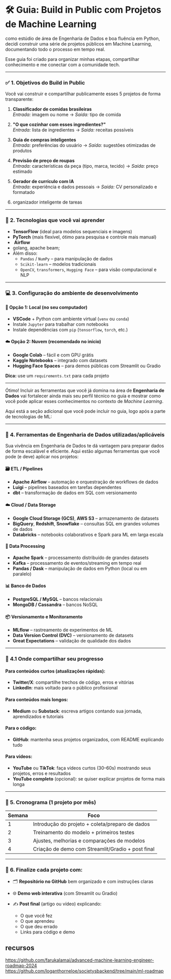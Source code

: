 
# 🛠️ Guia: Build in Public com Projetos de Machine Learning


como estúdio de área de Engenharia de Dados e boa fluência em Python, decidi construir uma série de projetos públicos em Machine Learning, documentando todo o processo em tempo real.

Esse guia foi criado para organizar minhas etapas, compartilhar conhecimento e me conectar com a comunidade tech.


---

### ✅ **1. Objetivos do Build in Public**

Você vai construir e compartilhar publicamente esses 5 projetos de forma transparente:

1. **Classificador de comidas brasileiras**  
    _Entrada:_ imagem ou nome → _Saída:_ tipo de comida
2. **"O que cozinhar com esses ingredientes?"**  
    _Entrada:_ lista de ingredientes → _Saída:_ receitas possíveis
3. **Guia de compras inteligentes**  
    _Entrada:_ preferências do usuário → _Saída:_ sugestões otimizadas de produtos
4. **Previsão de preço de roupas**  
    _Entrada:_ características da peça (tipo, marca, tecido) → _Saída:_ preço estimado
5. **Gerador de currículo com IA**  
    _Entrada:_ experiência e dados pessoais → _Saída:_ CV personalizado e formatado
    
6. organizador inteligente de tareas
    

---

### 🧠 **2. Tecnologias que você vai aprender**

- **TensorFlow** (ideal para modelos sequenciais e imagens)
- **PyTorch** (mais flexível, ótimo para pesquisa e controle mais manual)
-  **Airflow**
- golang, apache beam;
- Além disso:
	- `Pandas` / `NumPy` – para manipulação de dados
	- `Scikit-learn` – modelos tradicionais
	- `OpenCV`, `transformers`, `Hugging Face` – para visão computacional e NLP

---

### 💻 **3. Configuração do ambiente de desenvolvimento**

#### 🔧 Opção 1: Local (no seu computador)

- **VSCode** + Python com ambiente virtual (`venv` ou `conda`)
- Instale `Jupyter` para trabalhar com notebooks
- Instale dependências com `pip` (`tensorflow`, `torch`, etc.)

#### ☁️ Opção 2: Nuvem (recomendado no início)

- **Google Colab** – fácil e com GPU grátis
- **Kaggle Notebooks** – integrado com datasets
- **Hugging Face Spaces** – para demos públicas com Streamlit ou Gradio
    
**Dica:** use um `requirements.txt` para cada projeto

---
Ótimo! Incluir as ferramentas que você já domina na área de **Engenharia de Dados** vai fortalecer ainda mais seu perfil técnico no guia e mostrar como você pode aplicar esses conhecimentos no contexto de *Machine Learning*.

Aqui está a seção adicional que você pode incluir no guia, logo após a parte de tecnologias de ML:

---

### 🧰 **4. Ferramentas de Engenharia de Dados utilizadas/aplicáveis**

Sua vivência em Engenharia de Dados te dá vantagem para preparar dados de forma escalável e eficiente. Aqui estão algumas ferramentas que você pode (e deve) aplicar nos projetos:

#### 🗃️ **ETL / Pipelines**

* **Apache Airflow** – automação e orquestração de workflows de dados
* **Luigi** – pipelines baseados em tarefas dependentes
* **dbt** – transformação de dados em SQL com versionamento

#### ☁️ **Cloud / Data Storage**

* **Google Cloud Storage (GCS)**, **AWS S3** – armazenamento de datasets
* **BigQuery**, **Redshift**, **Snowflake** – consultas SQL em grandes volumes de dados
* **Databricks** – notebooks colaborativos e Spark para ML em larga escala

#### 🔧 **Data Processing**

* **Apache Spark** – processamento distribuído de grandes datasets
* **Kafka** – processamento de eventos/streaming em tempo real
* **Pandas / Dask** – manipulação de dados em Python (local ou em paralelo)

#### 📊 **Banco de Dados**

* **PostgreSQL / MySQL** – bancos relacionais
* **MongoDB / Cassandra** – bancos NoSQL

#### 📦 **Versionamento e Monitoramento**

* **MLflow** – rastreamento de experimentos de ML
* **Data Version Control (DVC)** – versionamento de datasets
* **Great Expectations** – validação de qualidade dos dados

---


### 📢 **4.1  Onde compartilhar seu progresso**

#### Para conteúdos curtos (atualizações rápidas):
- **Twitter/X**: compartilhe trechos de código, erros e vitórias
- **LinkedIn**: mais voltado para o público profissional
    

#### Para conteúdos mais longos:
- **Medium** ou **Substack**: escreva artigos contando sua jornada, aprendizados e tutoriais
#### Para o código:
- **GitHub**: mantenha seus projetos organizados, com README explicando tudo
#### Para vídeos:
- **YouTube** ou **TikTok**: faça vídeos curtos (30–60s) mostrando seus projetos, erros e resultados
- **YouTube completo** (opcional): se quiser explicar projetos de forma mais longa
    

---

### 📅 **5. Cronograma  (1 projeto por mês)**

| Semana | Foco                                              |
| ------ | ------------------------------------------------- |
| 1      | Introdução do projeto + coleta/preparo de dados   |
| 2      | Treinamento do modelo + primeiros testes          |
| 3      | Ajustes, melhorias e comparações de modelos       |
| 4      | Criação de demo com Streamlit/Gradio + post final |

---

### 🚀 **6. Finalize cada projeto com:**

- 🗂 **Repositório no GitHub** bem organizado e com instruções claras
    
- 🌐 **Demo web interativa** (com Streamlit ou Gradio)
- ✍️ **Post final** (artigo ou vídeo) explicando:
    - O que você fez
    - O que aprendeu
    - O que deu errado
    - Links para código e demo
        

## recursos 

https://github.com/farukalamai/advanced-machine-learning-engineer-roadmap-2024
https://github.com/loganthorneloe/societysbackend/tree/main/ml-roadmap